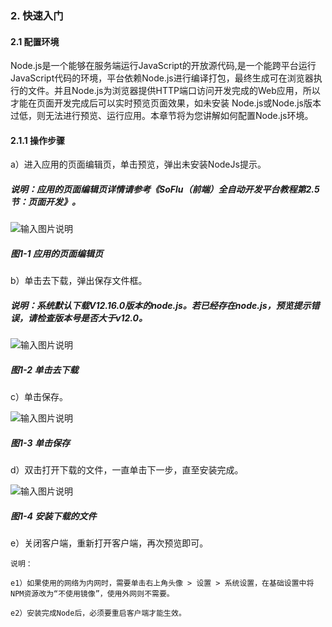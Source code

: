 ### 2. 快速入门

#### 2.1 配置环境

Node.js是一个能够在服务端运行JavaScript的开放源代码,是一个能跨平台运行JavaScript代码的环境，平台依赖Node.js进行编译打包，最终生成可在浏览器执行的文件。并且Node.js为浏览器提供HTTP端口访问开发完成的Web应用，所以才能在页面开发完成后可以实时预览页面效果，如未安装 Node.js或Node.js版本过低，则无法进行预览、运行应用。本章节将为您讲解如何配置Node.js环境。

#### 2.1.1 操作步骤

a）进入应用的页面编辑页，单击预览，弹出未安装NodeJs提示。

##### 说明：应用的页面编辑页详情请参考《SoFlu（前端）全自动开发平台教程第2.5节：页面开发》。

![输入图片说明](../../../images/%20SoFlu%EF%BC%88%E5%89%8D%E7%AB%AF%EF%BC%89%E5%85%A8%E8%87%AA%E5%8A%A8%E5%BC%80%E5%8F%91%E5%B9%B3%E5%8F%B0%E6%95%99%E7%A8%8B/1.%20%E6%9C%80%E6%96%B0%E7%89%88%E6%9C%AC%20-%20%E6%9B%B4%E6%96%B0%E6%97%A5%E6%9C%9F%20-%202023.01.10/2.%E5%BF%AB%E9%80%9F%E5%85%A5%E9%97%A8/1-1.png)

##### 图1-1 应用的页面编辑页

b）单击去下载，弹出保存文件框。

##### 说明：系统默认下载V12.16.0版本的node.js。若已经存在node.js，预览提示错误，请检查版本号是否大于v12.0。

![输入图片说明](../../../images/%20SoFlu%EF%BC%88%E5%89%8D%E7%AB%AF%EF%BC%89%E5%85%A8%E8%87%AA%E5%8A%A8%E5%BC%80%E5%8F%91%E5%B9%B3%E5%8F%B0%E6%95%99%E7%A8%8B/1.%20%E6%9C%80%E6%96%B0%E7%89%88%E6%9C%AC%20-%20%E6%9B%B4%E6%96%B0%E6%97%A5%E6%9C%9F%20-%202023.01.10/2.%E5%BF%AB%E9%80%9F%E5%85%A5%E9%97%A8/1-2.png)

##### 图1-2 单击去下载

c）单击保存。

![输入图片说明](../../../images/%20SoFlu%EF%BC%88%E5%89%8D%E7%AB%AF%EF%BC%89%E5%85%A8%E8%87%AA%E5%8A%A8%E5%BC%80%E5%8F%91%E5%B9%B3%E5%8F%B0%E6%95%99%E7%A8%8B/1.%20%E6%9C%80%E6%96%B0%E7%89%88%E6%9C%AC%20-%20%E6%9B%B4%E6%96%B0%E6%97%A5%E6%9C%9F%20-%202023.01.10/2.%E5%BF%AB%E9%80%9F%E5%85%A5%E9%97%A8/1-3.png)

##### 图1-3 单击保存

d）双击打开下载的文件，一直单击下一步，直至安装完成。

![输入图片说明](../../../images/%20SoFlu%EF%BC%88%E5%89%8D%E7%AB%AF%EF%BC%89%E5%85%A8%E8%87%AA%E5%8A%A8%E5%BC%80%E5%8F%91%E5%B9%B3%E5%8F%B0%E6%95%99%E7%A8%8B/1.%20%E6%9C%80%E6%96%B0%E7%89%88%E6%9C%AC%20-%20%E6%9B%B4%E6%96%B0%E6%97%A5%E6%9C%9F%20-%202023.01.10/2.%E5%BF%AB%E9%80%9F%E5%85%A5%E9%97%A8/1-4.png)

##### 图1-4 安装下载的文件

e）关闭客户端，重新打开客户端，再次预览即可。

```
说明：

e1）如果使用的网络为内网时，需要单击右上角头像 > 设置 > 系统设置，在基础设置中将NPM资源改为“不使用镜像”，使用外网则不需要。

e2）安装完成Node后，必须要重启客户端才能生效。
```
